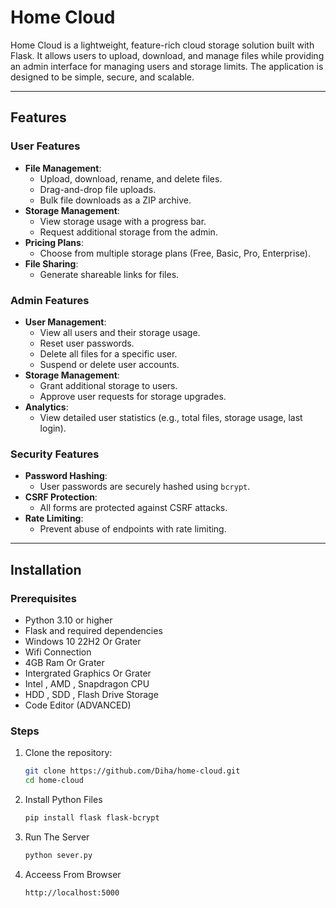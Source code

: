 # Home Cloud

Home Cloud is a lightweight, feature-rich cloud storage solution built with Flask. It allows users to upload, download, and manage files while providing an admin interface for managing users and storage limits. The application is designed to be simple, secure, and scalable.

---

## Features

### User Features
- **File Management**:
  - Upload, download, rename, and delete files.
  - Drag-and-drop file uploads.
  - Bulk file downloads as a ZIP archive.
- **Storage Management**:
  - View storage usage with a progress bar.
  - Request additional storage from the admin.
- **Pricing Plans**:
  - Choose from multiple storage plans (Free, Basic, Pro, Enterprise).
- **File Sharing**:
  - Generate shareable links for files.

### Admin Features
- **User Management**:
  - View all users and their storage usage.
  - Reset user passwords.
  - Delete all files for a specific user.
  - Suspend or delete user accounts.
- **Storage Management**:
  - Grant additional storage to users.
  - Approve user requests for storage upgrades.
- **Analytics**:
  - View detailed user statistics (e.g., total files, storage usage, last login).

### Security Features
- **Password Hashing**:
  - User passwords are securely hashed using `bcrypt`.
- **CSRF Protection**:
  - All forms are protected against CSRF attacks.
- **Rate Limiting**:
  - Prevent abuse of endpoints with rate limiting.

---

## Installation

### Prerequisites
- Python 3.10 or higher
- Flask and required dependencies
- Windows 10 22H2 Or Grater
- Wifi Connection
- 4GB Ram Or Grater
- Intergrated Graphics Or Grater
- Intel , AMD , Snapdragon CPU
- HDD , SDD , Flash Drive Storage
- Code Editor (ADVANCED)

### Steps
1. Clone the repository:
   ```bash
   git clone https://github.com/Diha/home-cloud.git
   cd home-cloud

2. Install Python Files
   ```bash
   pip install flask flask-bcrypt 

3. Run The Server 
    ```bash
    python sever.py

4. Acceess From Browser
    ```bash
    http://localhost:5000

